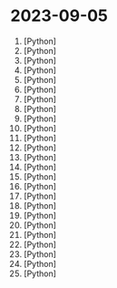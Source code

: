 # 2023-09-05

1. [](https://github.comundefined "Create Customized Software using Natural Language Idea (through Multi-Agent Collaboration)") [Python]
2. [](https://github.comundefined "Original reference implementation of 3D Gaussian Splatting for Real-Time Radiance Field Rendering") [Python]
3. [](https://github.comundefined "Stable Diffusion web UI") [Python]
4. [](https://github.comundefined "✨ Textbase is a simple framework for building AI chatbots. ✨") [Python]
5. [](https://github.comundefined "Revolutionizing Database Interactions with Private LLM Technology") [Python]
6. [](https://github.comundefined "We have made you a wrapper you can't refuse") [Python]
7. [](https://github.comundefined "分享 GitHub 上有趣、入门级的开源项目。Share interesting, entry-level open source projects on GitHub.") [Python]
8. [](https://github.comundefined "A collection of machine learning examples and tutorials.") [Python]
9. [](https://github.comundefined "为ChatGPT/GLM提供图形交互界面，特别优化论文阅读/润色/写作体验，模块化设计，支持自定义快捷按钮&函数插件，支持Python和C++等项目剖析&自译解功能，PDF/LaTex论文翻译&总结功能，支持并行问询多种LLM模型，支持chatglm2等本地模型。兼容文心一言, moss, llama2, rwkv, claude2, 通义千问, 书生, 讯飞星火等。") [Python]
10. [](https://github.comundefined "Voice data <= 10 mins can also be used to train a good VC model!") [Python]
11. [](https://github.comundefined "中文LLaMA-2 & Alpaca-2大模型二期项目 + 16K超长上下文模型 (Chinese LLaMA-2 & Alpaca-2 LLMs, including 16K long context models)") [Python]
12. [](https://github.comundefined "Learn how to design large-scale systems. Prep for the system design interview. Includes Anki flashcards.") [Python]
13. [](https://github.comundefined "The Unified AI Framework") [Python]
14. [](https://github.comundefined "OpenAI's Code Interpreter in your terminal, running locally") [Python]
15. [](https://github.comundefined "WebUI extension for ControlNet") [Python]
16. [](https://github.comundefined "Animation engine for explanatory math videos") [Python]
17. [](https://github.comundefined "The official gpt4free repository | various collection of powerful language models") [Python]
18. [](https://github.comundefined "Qlib is an AI-oriented quantitative investment platform that aims to realize the potential, empower research, and create value using AI technologies in quantitative investment, from exploring ideas to implementing productions. Qlib supports diverse machine learning modeling paradigms. including supervised learning, market dynamics modeling, and RL.") [Python]
19. [](https://github.comundefined "🚀 From Demo to Production.🚀 YiVal is an open source GenAI-Ops framework that allows you to iteratively tune and evaluate your AIGC prompts, model metadata, model params, and retrieval configs all at once with your preferred choices of test dataset generation, evaluation algorithms and improvement strategies.") [Python]
20. [](https://github.comundefined "Specify what you want it to build, the AI asks for clarification, and then builds it.") [Python]
21. [](https://github.comundefined "VMWare Aria Operations for Networks (vRealize Network Insight) Static SSH key RCE (CVE-2023-34039)") [Python]
22. [](https://github.comundefined "A community-maintained Python framework for creating mathematical animations.") [Python]
23. [](https://github.comundefined "Shodan Dorks 2023") [Python]
24. [](https://github.comundefined "one-click face swap") [Python]
25. [](https://github.comundefined "Interact privately with your documents using the power of GPT, 100% privately, no data leaks") [Python]
